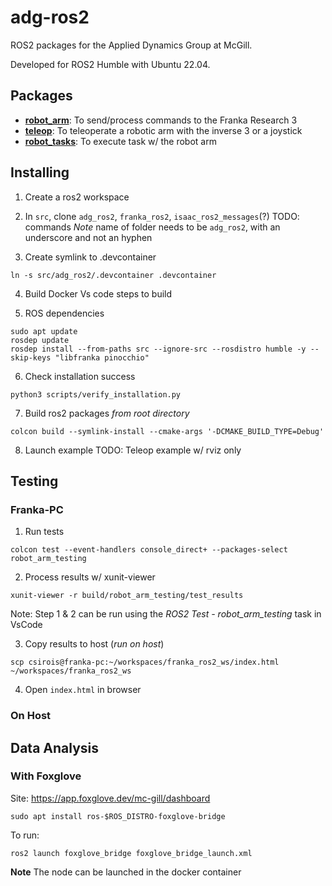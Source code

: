 # adg-ros2
ROS2 packages for the Applied Dynamics Group at McGill.

Developed for ROS2 Humble with Ubuntu 22.04. 

## Packages
* **[robot_arm](robot_arm/README.md)**: To send/process commands to the Franka Research 3
* **[teleop](teleop/README.md)**: To teleoperate a robotic arm with the inverse 3 or a joystick
* **[robot_tasks](robot_tasks/README.md)**: To execute task w/ the robot arm

## Installing
1. Create a ros2 workspace
2. In `src`, clone `adg_ros2`, `franka_ros2`, `isaac_ros2_messages`(?)
TODO: commands
*Note* name of folder needs to be `adg_ros2`, with an underscore and not an hyphen

3. Create symlink to .devcontainer
```
ln -s src/adg_ros2/.devcontainer .devcontainer
```

4. Build Docker
Vs code steps to build


5. ROS dependencies
```
sudo apt update
rosdep update
rosdep install --from-paths src --ignore-src --rosdistro humble -y --skip-keys "libfranka pinocchio"
```

6. Check installation success
```
python3 scripts/verify_installation.py
```

7. Build ros2 packages
*from root directory*
```
colcon build --symlink-install --cmake-args '-DCMAKE_BUILD_TYPE=Debug'
```

8. Launch example
TODO: Teleop example w/ rviz only

## Testing
### Franka-PC
1. Run tests
```
colcon test --event-handlers console_direct+ --packages-select robot_arm_testing
```

2. Process results w/ xunit-viewer
```
xunit-viewer -r build/robot_arm_testing/test_results
```

Note: Step 1 & 2 can be run using the *ROS2 Test - robot_arm_testing* task in VsCode

3. Copy results to host (*run on host*)
```
scp csirois@franka-pc:~/workspaces/franka_ros2_ws/index.html ~/workspaces/franka_ros2_ws
```

4. Open `index.html` in browser

### On Host

## Data Analysis
### With Foxglove
Site: https://app.foxglove.dev/mc-gill/dashboard

```download
sudo apt install ros-$ROS_DISTRO-foxglove-bridge
```

To run:
```
ros2 launch foxglove_bridge foxglove_bridge_launch.xml
```

**Note**
The node can be launched in the docker container